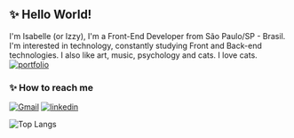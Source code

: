 ## ✨ Hello World!

I'm Isabelle (or Izzy), I'm a Front-End Developer from São Paulo/SP - Brasil.  
I'm interested in technology, constantly studying Front and Back-end technologies. I also like art, music, psychology and cats. I love cats.  
[![portfolio](https://img.shields.io/badge/my_portfolio-000?style=for-the-badge&logo=ko-fi&logoColor=white)](https://isabellegj.github.io/)

### ✨ How to reach me

[![Gmail](https://img.shields.io/badge/Gmail-D14836?style=for-the-badge&logo=gmail&logoColor=white)](mailto:isabellegjesuino@gmail.com)
[![linkedin](https://img.shields.io/badge/linkedin-0A66C2?style=for-the-badge&logo=linkedin&logoColor=white)](https://www.linkedin.com/in/isabelle-jesuino)

![Top Langs](https://github-readme-stats-git-masterrstaa-rickstaa.vercel.app/api/top-langs/?username=isabellegj&layout=compact&bg_color=000&border_color=30A3DC&title_color=E94D5F&text_color=FFF)
